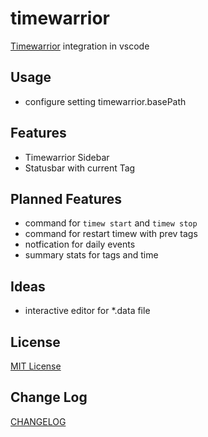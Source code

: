 # timewarrior

[Timewarrior](https://timewarrior.net/docs/) integration in vscode

## Usage

* configure setting timewarrior.basePath


## Features

* Timewarrior Sidebar
* Statusbar with current Tag

## Planned Features
* command for `timew start` and `timew stop`
* command for restart timew with prev tags
* notfication for daily events
* summary stats for tags and time

## Ideas
* interactive editor for *.data file


## License
[MIT License](LICENSE)

## Change Log
[CHANGELOG](CHANGELOG.md)

